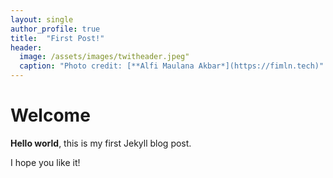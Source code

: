 ```yaml
---
layout: single
author_profile: true
title:  "First Post!"
header:
  image: /assets/images/twitheader.jpeg"
  caption: "Photo credit: [**Alfi Maulana Akbar*](https://fimln.tech)"
---
```


# Welcome

**Hello world**, this is my first Jekyll blog post.

I hope you like it!